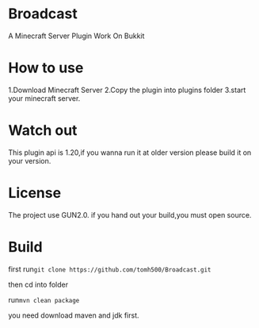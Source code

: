 # Broadcast
A Minecraft Server Plugin Work On Bukkit

# How to use
1.Download Minecraft Server
2.Copy the plugin into plugins folder
3.start your minecraft server.

# Watch out
This plugin api is 1.20,if you wanna run it at older version please build it on your version.

# License
The project use GUN2.0. if you hand out your build,you must open source.

# Build

first run` git clone https://github.com/tomh500/Broadcast.git `

then cd into folder

run` mvn clean package `

you need download maven and jdk first.

